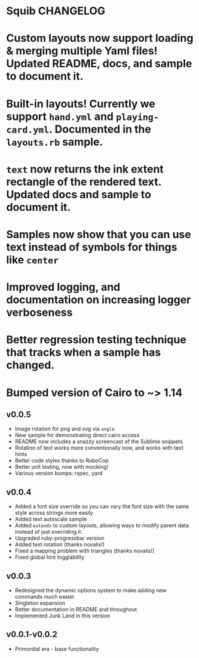 # Squib CHANGELOG

# Custom layouts now support loading & merging multiple Yaml files! Updated README, docs, and sample to document it.
# Built-in layouts! Currently we support `hand.yml` and `playing-card.yml`. Documented in the `layouts.rb` sample.
# `text` now returns the ink extent rectangle of the rendered text. Updated docs and sample to document it.
# Samples now show that you can use text instead of symbols for things like `center`
# Improved logging, and documentation on increasing logger verboseness
# Better regression testing technique that tracks when a sample has changed.
# Bumped version of Cairo to ~> 1.14

## v0.0.5
* Image rotation for png and svg via `angle`
* New sample for demonstrating direct cairo access
* README now includes a snazzy screencast of the Sublime snippets
* Rotation of text works more conventionally now, and works with text hints
* Better code styles thanks to RuboCop
* Better unit testing, now with mocking!
* Various version bumps: rspec, yard

## v0.0.4
* Added a font size override so you can vary the font size with the same style across strings more easily
* Added text autoscale sample
* Added `extends` to custom layouts, allowing ways to modify parent data instead of just overriding it.
* Upgraded ruby-progressbar version
* Added text rotation (thanks novalis!)
* Fixed a mapping problem with triangles (thanks novalis!)
* Fixed global hint togglability

## v0.0.3
* Redesigned the dynamic options system to make adding new commands much easier
* Singleton expansion
* Better documentation in README and throughout
* Implemented Junk Land in this version

## v0.0.1-v0.0.2
* Primordial era - base functionality